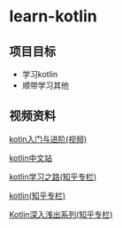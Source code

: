 # learn-kotlin

## 项目目标

* 学习kotlin
* 顺带学习其他

## 视频资料

[kotin入门与进阶(视频)](https://www.bilibili.com/video/av27742582?t=198&p=3)

[kotlin中文站](https://www.kotlincn.net/)

[kotlin学习之路(知乎专栏)](https://zhuanlan.zhihu.com/LearningKotlin)

[kotlin(知乎专栏)](https://zhuanlan.zhihu.com/bennyhuo)

[Kotlin深入浅出系列(知乎专栏)](https://zhuanlan.zhihu.com/c_183300276)

<i class="fa fa-weixin"></i>

<head>
<link rel="stylesheet" href="https://use.fontawesome.com/releases/v5.3.1/css/all.css" integrity="sha384-mzrmE5qonljUremFsqc01SB46JvROS7bZs3IO2EmfFsd15uHvIt+Y8vEf7N7fWAU" crossorigin="anonymous">
</head>
